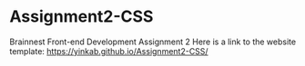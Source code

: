 # Assignment2-CSS
Brainnest Front-end Development Assignment 2
Here is a link to the website template: https://yinkab.github.io/Assignment2-CSS/
